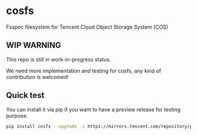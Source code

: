 # cosfs

Fsspec filesystem for Tencent Cloud Object Storage System (COS)

## WIP WARNING

This repo is still in work-in-progress status.

We need more implementation and testing for cosfs, any kind of contribution is welcomed!

## Quick test

You can install it via pip if you want to have a preview release for testing purpose.

```bash
pip install cosfs --upgrade -i https://mirrors.tencent.com/repository/pypi/tencent_pypi/simple --extra-index-url https://mirrors.tencent.com/pypi/simple/
```
